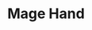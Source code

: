 ---
title: "Mage Hand"
index:
  - mage-hand
permalink: /spells/mage-hand/
tags:
  - Spell
  - Cantrip
  - Conjuration
available_for:
  - Bard
  - Sorcerer
  - Warlock
  - Wizard
level: "Cantrip"
school: "Conjuration"
range: "30 ft"
comp:
  - V
  - S
duration: "1 Minute"
description: |
  A spectral, floating hand appears at a point you choose within range. The hand lasts for the duration or until you dismiss it as an action. The hand vanishes if it is ever more than 30 feet away from you or if you cast this spell again.

  You can use your action to control the hand. You can use the hand to manipulate an object, open an unlocked door or container, stow or retrieve an item from an open container, or pour the contents out of a vial. You can move the hand up to 30 feet each time you use it.

  The hand can't attack, activate magic items, or carry more than 10 pounds.
excerpt: "A spectral, floating hand appears at a point you choose within range."
source: "Basic Rules"
---